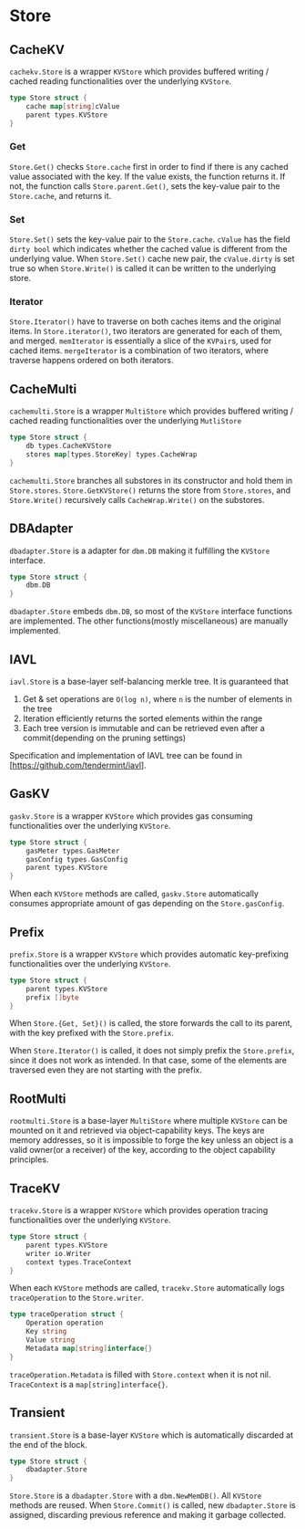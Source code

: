 # Store

## CacheKV

`cachekv.Store` is a wrapper `KVStore` which provides buffered writing / cached
reading functionalities over the underlying `KVStore`.

```go
type Store struct {
    cache map[string]cValue
    parent types.KVStore
}
```

### Get

`Store.Get()` checks `Store.cache` first in order to find if there is any cached
value associated with the key. If the value exists, the function returns it. If
not, the function calls `Store.parent.Get()`, sets the key-value pair to the
`Store.cache`, and returns it.

### Set

`Store.Set()` sets the key-value pair to the `Store.cache`. `cValue` has the
field `dirty bool` which indicates whether the cached value is different from
the underlying value. When `Store.Set()` cache new pair, the `cValue.dirty` is
set true so when `Store.Write()` is called it can be written to the underlying
store.

### Iterator

`Store.Iterator()` have to traverse on both caches items and the original items.
In `Store.iterator()`, two iterators are generated for each of them, and merged.
`memIterator` is essentially a slice of the `KVPair`s, used for cached items.
`mergeIterator` is a combination of two iterators, where traverse happens
ordered on both iterators.

## CacheMulti

`cachemulti.Store` is a wrapper `MultiStore` which provides buffered writing /
cached reading functionalities over the underlying `MutliStore`

```go
type Store struct {
    db types.CacheKVStore
    stores map[types.StoreKey] types.CacheWrap
}
```

`cachemulti.Store` branches all substores in its constructor and hold them in
`Store.stores`. `Store.GetKVStore()` returns the store from `Store.stores`, and
`Store.Write()` recursively calls `CacheWrap.Write()` on the substores.

## DBAdapter

`dbadapter.Store` is a adapter for `dbm.DB` making it fulfilling the `KVStore`
interface.

```go
type Store struct {
    dbm.DB
}
```

`dbadapter.Store` embeds `dbm.DB`, so most of the `KVStore` interface functions
are implemented. The other functions(mostly miscellaneous) are manually
implemented.

## IAVL

`iavl.Store` is a base-layer self-balancing merkle tree. It is guaranteed that

1.  Get & set operations are `O(log n)`, where `n` is the number of elements in
    the tree
2.  Iteration efficiently returns the sorted elements within the range
3.  Each tree version is immutable and can be retrieved even after a
    commit(depending on the pruning settings)

Specification and implementation of IAVL tree can be found in
\[https://github.com/tendermint/iavl].

## GasKV

`gaskv.Store` is a wrapper `KVStore` which provides gas consuming
functionalities over the underlying `KVStore`.

```go
type Store struct {
    gasMeter types.GasMeter
    gasConfig types.GasConfig
    parent types.KVStore
}
```

When each `KVStore` methods are called, `gaskv.Store` automatically consumes
appropriate amount of gas depending on the `Store.gasConfig`.

## Prefix

`prefix.Store` is a wrapper `KVStore` which provides automatic key-prefixing
functionalities over the underlying `KVStore`.

```go
type Store struct {
    parent types.KVStore
    prefix []byte
}
```

When `Store.{Get, Set}()` is called, the store forwards the call to its parent,
with the key prefixed with the `Store.prefix`.

When `Store.Iterator()` is called, it does not simply prefix the `Store.prefix`,
since it does not work as intended. In that case, some of the elements are
traversed even they are not starting with the prefix.

## RootMulti

`rootmulti.Store` is a base-layer `MultiStore` where multiple `KVStore` can be
mounted on it and retrieved via object-capability keys. The keys are memory
addresses, so it is impossible to forge the key unless an object is a valid
owner(or a receiver) of the key, according to the object capability principles.

## TraceKV

`tracekv.Store` is a wrapper `KVStore` which provides operation tracing
functionalities over the underlying `KVStore`.

```go
type Store struct {
    parent types.KVStore
    writer io.Writer
    context types.TraceContext
}
```

When each `KVStore` methods are called, `tracekv.Store` automatically logs
`traceOperation` to the `Store.writer`.

```go
type traceOperation struct {
    Operation operation
    Key string
    Value string
    Metadata map[string]interface{}
}
```

`traceOperation.Metadata` is filled with `Store.context` when it is not nil.
`TraceContext` is a `map[string]interface{}`.

## Transient

`transient.Store` is a base-layer `KVStore` which is automatically discarded at
the end of the block.

```go
type Store struct {
    dbadapter.Store
}
```

`Store.Store` is a `dbadapter.Store` with a `dbm.NewMemDB()`. All `KVStore`
methods are reused. When `Store.Commit()` is called, new `dbadapter.Store` is
assigned, discarding previous reference and making it garbage collected.
